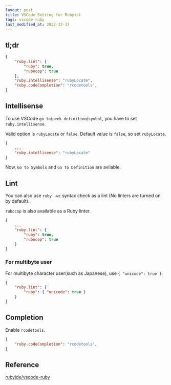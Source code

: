 ```yaml
---
layout: post
title: VSCode Setting for Rubyist
tags: vscode ruby
last_modified_at: 2022-12-17
---
```


## tl;dr

```json
{
    "ruby.lint": {
        "ruby": true,
        "rubocop": true
    },
    "ruby.intellisense": "rubyLocate",
    "ruby.codeCompletion": "rcodetools",
}
```

## Intellisense

To use VSCode `go to`/`peek definition`/`symbol`, you have to set `ruby.intellisense`.

Valid option is `rubyLocate` or `false`. Default value is `false`, so set `rubyLocate`.

```json
{
    ...
    "ruby.intellisense": "rubyLocate"
}
```

Now, `Go to Symbols` and `Go to Definition` are avilable.

## Lint

You can also use `ruby -wc` syntax check as a lint (No linters are turned on by default).

`rubocop` is also available as a Ruby linter.

```json
{
    ...
    "ruby.lint": {
        "ruby": true,
        "rubocop": true
    }
}
```

### For multibyte user

For multibyte character user(such as Japanese), use `{ "unicode": true }`.

```json
{
    "ruby.lint": {
        "ruby": { "unicode": true }
    }
}
```

## Completion

Enable `rcodetools`.

```json
{
    "ruby.codeCompletion": "rcodetools",
}
```

## Reference

[rubyide/vscode-ruby](https://github.com/rubyide/vscode-ruby)
